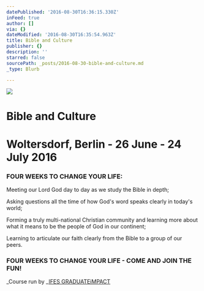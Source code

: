 ```yaml
---
datePublished: '2016-08-30T16:36:15.330Z'
inFeed: true
author: []
via: {}
dateModified: '2016-08-30T16:35:54.963Z'
title: Bible and Culture
publisher: {}
description: ''
starred: false
sourcePath: _posts/2016-08-30-bible-and-culture.md
_type: Blurb

---
```

![](https://the-grid-user-content.s3-us-west-2.amazonaws.com/d8422a64-77f0-4f2d-ac4d-517a062204b3.jpg)

# Bible and Culture

# Woltersdorf, Berlin - 26 June - 24 July 2016

### **FOUR WEEKS TO CHANGE YOUR LIFE:**

Meeting our Lord God day to day as we study the Bible in depth;

Asking questions all the time of how God's word speaks clearly in today's world;

Forming a truly multi-national Christian community and learning more about what it means to be the people of God in our continent;

Learning to articulate our faith clearly from the Bible to a group of our peers.

### **FOUR WEEKS TO CHANGE YOUR LIFE - COME AND JOIN THE FUN!**

_Course run by _[IFES GRADUATEiMPACT][0]

[0]: http://www.graduateimpact.org/